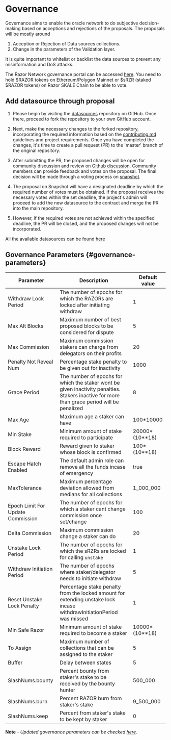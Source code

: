 # Governance

Governance aims to enable the oracle network to do subjective decision-making based on acceptions and rejections of the proposals. The proposals will be mostly around

1. Acception or Rejection of Data sources collections.
2. Change in the parameters of the Validation layer.

It is quite important to whitelist or backlist the data sources to prevent any misinformation and DoS attacks.

The Razor Network governance portal can be accessed [here](https://snapshot.org/#/raz.eth). You need to hold $RAZOR tokens on Ethereum/Polygon Mainnet or $sRZR (staked $RAZOR tokens) on Razor SKALE Chain to be able to vote.

## Add datasource through proposal

1. Please begin by visiting the [datasources](https://github.com/razor-network/datasources) repository on GitHub. Once there, proceed to fork the repository to your own GitHub account.

2. Next, make the necessary changes to the forked repository, incorporating the required information based on the [contributing.md](https://github.com/razor-network/datasources/blob/master/CONTRIBUTING.md) guidelines and project requirements. Once you have completed the changes, it's time to create a pull request (PR) to the 'master' branch of the original repository.

3. After submitting the PR, the proposed changes will be open for community discussion and review on [Github discussion](https://github.com/razor-network/datasources). Community members can provide feedback and votes on the proposal. The final decision will be made through a voting process on [snapshot](https://snapshot.org/#/raz.eth).

4. The proposal on Snapshot will have a designated deadline by which the required number of votes must be obtained. If the proposal receives the necessary votes within the set deadline, the project's admin will proceed to add the new datasource to the contract and merge the PR into the main repository.

5. However, if the required votes are not achieved within the specified deadline, the PR will be closed, and the proposed changes will not be incorporated.

All the available datasources can be found [here](https://razorscan.io/governance/datafeeds)

## Governance Parameters {#governance-parameters}

| Parameter                         | Description                                                                                                                                 | Default value     |
| --------------------------------- | ------------------------------------------------------------------------------------------------------------------------------------------- | ----------------- |
| Withdraw Lock Period              | The number of epochs for which the RAZORs are locked after initiating withdraw                                                              | 1                 |
| Max Alt Blocks                    | Maximum number of best proposed blocks to be considered for dispute                                                                         | 5                 |
| Max Commission                    | Maximum commission stakers can charge from delegators on their profits                                                                      | 20                |
| Penalty Not Reveal Num            | Percentage stake penalty to be given out for inactivity                                                                                     | 1000              |
| Grace Period                      | The number of epochs for which the staker wont be given inactivity penalties. Stakers inactive for more than grace period will be penalized | 8                 |
| Max Age                           | Maximum age a staker can have                                                                                                               | 100\*10000        |
| Min Stake                         | Minimum amount of stake required to participate                                                                                             | 20000\*(10\*\*18) |
| Block Reward                      | Reward given to staker whose block is confirmed                                                                                             | 100\*(10\*\*18)   |
| Escape Hatch Enabled              | The default admin role can remove all the funds incase of emergency                                                                         | true              |
| MaxTolerance                      | Maximum percentage deviation allowed from medians for all collections                                                                       | 1_000_000         |
| Epoch Limit For Update Commission | The number of epochs for which a staker cant change commission once set/change                                                              | 100               |
| Delta Commission                  | Maximum commission change a staker can do                                                                                                   | 20                |
| Unstake Lock Period               | The number of epochs for which the sRZRs are locked for calling `unstake`                                                                   | 1                 |
| Withdraw Initiation Period        | The number of epochs where staker/delegator needs to initiate withdraw                                                                      | 5                 |
| Reset Unstake Lock Penalty        | Percentage stake penalty from the locked amount for extending unstake lock incase withdrawInitiationPeriod was missed                       | 1                 |
| Min Safe Razor                    | Minimum amount of stake required to become a staker                                                                                         | 10000\*(10\*\*18) |
| To Assign                         | Maximum number of collections that can be assigned to the staker                                                                            | 5                 |
| Buffer                            | Delay between states                                                                                                                        | 5                 |
| SlashNums.bounty                  | Percent bounty from staker's stake to be received by the bounty hunter                                                                      | 500_000           |
| SlashNums.burn                    | Percent RAZOR burn from staker's stake                                                                                                      | 9_500_000         |
| SlashNums.keep                    | Percent from staker's stake to be kept by staker                                                                                            | 0                 |

**Note** - _Updated governance parameters can be checked [here](https://razorscan.io/governance/values)._

<!-- 1. Withdraw Lock Period

After unstake the funds will be locked for some time. Stakers can withdraw funds after withdraw lock period is compeleted.

2. Max Alt Blocks

The maximum number of blocks that can be added to Block Proposed List.

3. Max Tolerance

The noise in the Price that should be considered to avoid any penalties on staker, if there is difference btween the values proposed.

4. Withdraw Release Period

The tokens should be withdrawn withing specific epochs. If withdraw release period completes, stakers need to extend locks.

5. extand Lock Penalty

If by any chance staker misses the withdraw release period they can extend the withdraw lock by providing some penalty.

6. Slash Numerators

Staker's stake will be slashed if it performs any malicious activity on the network. It includes Bounty Hunter's Reward, and Burn Amount.

7. Grace Period

The period for which staker wont be charged any Penality if it does not participate in the network.

8. Minimum Stake

The Amount of Stake that any participant needs to Stake to become Staker on Razor network.

9. Max Commission

The amount of Commission staker can charge from Delegators.

10. Penalty Not Reveal Numerator

The penalty the staker needs to be charged if it does not reveal in specific epoch.

11. Base Denominator

This helps to decide the percentage calculation.

12. Escape Hatch

this decides, whether the admin should be allowed to unstake the funds from StakeManager contract in extreme cases. -->
